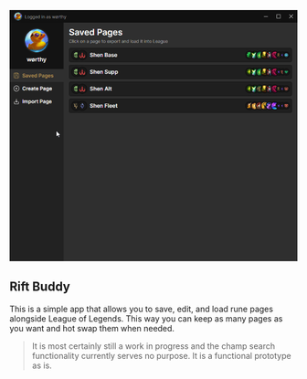 ![Screenshot](/content/rift-buddy-demo.gif "Screenshot")

## Rift Buddy

This is a simple app that allows you to save, edit, and load rune pages alongside League of Legends. This way you can keep as many pages as you want and hot swap them when needed.

> It is most certainly still a work in progress and the champ search functionality currently serves no purpose. It is a functional prototype as is.
